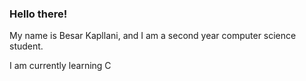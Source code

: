 ### Hello there!

My name is Besar Kapllani, and I am a second year computer science student.

I am currently learning C
